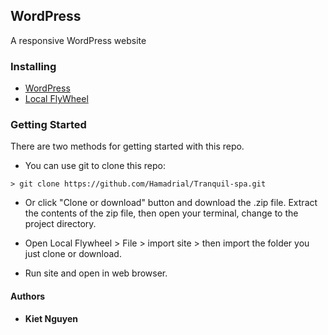 ## WordPress

A responsive WordPress website

### Installing
* [WordPress](https://wordpress.org/)
* [Local FlyWheel](https://local.getflywheel.com/)

### Getting Started

There are two methods for getting started with this repo.

* You can use git to clone this repo:
```
> git clone https://github.com/Hamadrial/Tranquil-spa.git
```

* Or click "Clone or download" button and download the .zip file.  Extract the contents of the zip file, then open your terminal, change to the project directory.

* Open Local Flywheel > File > import site > then import the folder you just clone or download.

* Run site and open in web browser.


#### Authors

* **Kiet Nguyen**
